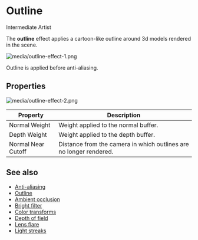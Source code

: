 # Outline

<span class="label label-doc-level">Intermediate</span>
<span class="label label-doc-audience">Artist</span>

The **outline** effect applies a cartoon-like outline around 3d models rendered in the scene.

![media/outline-effect-1.png](media/outline-effect-1.png) 

Outline is applied before anti-aliasing.

## Properties

![media/outline-effect-2.png](media/outline-effect-2.png) 

| Property       		| Description 
| --------------------- | ---- 
| Normal Weight  		| Weight applied to the normal buffer.    
| Depth Weight   		| Weight applied to the depth buffer.
| Normal Near Cutoff  	| Distance from the camera in which outlines are no longer rendered.

## See also

* [Anti-aliasing](anti-aliasing.md)
* [Outline](outline.md)
* [Ambient occlusion](ambient-occlusion.md)
* [Bright filter](bright-filter.md)
* [Color transforms](color-transforms/index.md)
* [Depth of field](depth-of-field.md)
* [Lens flare](lens-flare.md)
* [Light streaks](light-streaks.md)
